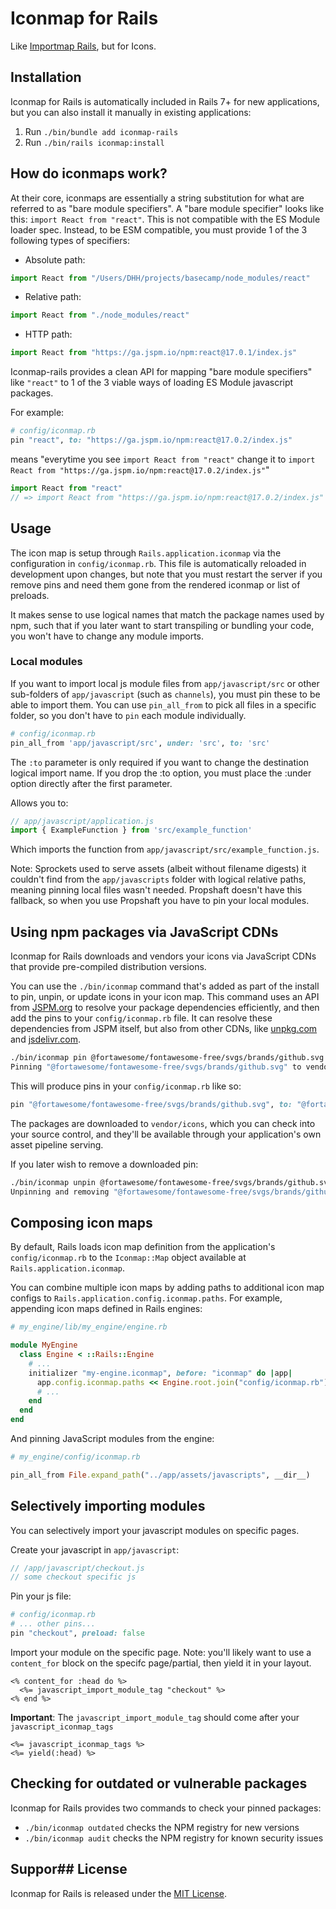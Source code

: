 # Iconmap for Rails

Like [Importmap Rails](https://github.com/rails/importmap-rails), but for Icons.

## Installation

Iconmap for Rails is automatically included in Rails 7+ for new applications, but you can also install it manually in existing applications:

1. Run `./bin/bundle add iconmap-rails`
2. Run `./bin/rails iconmap:install`

## How do iconmaps work?

At their core, iconmaps are essentially a string substitution for what are referred to as "bare module specifiers". A "bare module specifier" looks like this: `import React from "react"`. This is not compatible with the ES Module loader spec. Instead, to be ESM compatible, you must provide 1 of the 3 following types of specifiers:

- Absolute path:
```js
import React from "/Users/DHH/projects/basecamp/node_modules/react"
```

- Relative path:
```js
import React from "./node_modules/react"
```

- HTTP path:
```js
import React from "https://ga.jspm.io/npm:react@17.0.1/index.js"
```

Iconmap-rails provides a clean API for mapping "bare module specifiers" like `"react"`
to 1 of the 3 viable ways of loading ES Module javascript packages.

For example:

```rb
# config/iconmap.rb
pin "react", to: "https://ga.jspm.io/npm:react@17.0.2/index.js"
```

means "everytime you see `import React from "react"`
change it to `import React from "https://ga.jspm.io/npm:react@17.0.2/index.js"`"

```js
import React from "react"
// => import React from "https://ga.jspm.io/npm:react@17.0.2/index.js"
```

## Usage

The icon map is setup through `Rails.application.iconmap` via the configuration in `config/iconmap.rb`. This file is automatically reloaded in development upon changes, but note that you must restart the server if you remove pins and need them gone from the rendered iconmap or list of preloads.

It makes sense to use logical names that match the package names used by npm, such that if you later want to start transpiling or bundling your code, you won't have to change any module imports.

### Local modules

If you want to import local js module files from `app/javascript/src` or other sub-folders of `app/javascript` (such as `channels`), you must pin these to be able to import them. You can use `pin_all_from` to pick all files in a specific folder, so you don't have to `pin` each module individually.

```rb
# config/iconmap.rb
pin_all_from 'app/javascript/src', under: 'src', to: 'src'
```

The `:to` parameter is only required if you want to change the destination logical import name. If you drop the :to option, you must place the :under option directly after the first parameter.

Allows you to:

```js
// app/javascript/application.js
import { ExampleFunction } from 'src/example_function'
```
Which imports the function from `app/javascript/src/example_function.js`.

Note: Sprockets used to serve assets (albeit without filename digests) it couldn't find from the `app/javascripts` folder with logical relative paths, meaning pinning local files wasn't needed. Propshaft doesn't have this fallback, so when you use Propshaft you have to pin your local modules.

## Using npm packages via JavaScript CDNs

Iconmap for Rails downloads and vendors your icons via JavaScript CDNs that provide pre-compiled distribution versions.

You can use the `./bin/iconmap` command that's added as part of the install to pin, unpin, or update icons in your icon map. This command uses an API from [JSPM.org](https://jspm.org) to resolve your package dependencies efficiently, and then add the pins to your `config/iconmap.rb` file. It can resolve these dependencies from JSPM itself, but also from other CDNs, like [unpkg.com](https://unpkg.com) and [jsdelivr.com](https://www.jsdelivr.com).

```bash
./bin/iconmap pin @fortawesome/fontawesome-free/svgs/brands/github.svg --from=jsdelivr
Pinning "@fortawesome/fontawesome-free/svgs/brands/github.svg" to vendor/icons/@fortawesome/fontawesome-free/svgs/brands/github.svg via download from https://cdn.jsdelivr.net/npm/@fortawesome/fontawesome-free@6.7.2/svgs/brands/github.svg
```

This will produce pins in your `config/iconmap.rb` like so:

```ruby
pin "@fortawesome/fontawesome-free/svgs/brands/github.svg", to: "@fortawesome--fontawesome-free--svgs--brands--github.svg" # @6.7.2
```

The packages are downloaded to `vendor/icons`, which you can check into your source control, and they'll be available through your application's own asset pipeline serving.

If you later wish to remove a downloaded pin:

```bash
./bin/iconmap unpin @fortawesome/fontawesome-free/svgs/brands/github.svg
Unpinning and removing "@fortawesome/fontawesome-free/svgs/brands/github.svg"
```


## Composing icon maps

By default, Rails loads icon map definition from the application's `config/iconmap.rb` to the `Iconmap::Map` object available at `Rails.application.iconmap`.

You can combine multiple icon maps by adding paths to additional icon map configs to `Rails.application.config.iconmap.paths`. For example, appending icon maps defined in Rails engines:

```ruby
# my_engine/lib/my_engine/engine.rb

module MyEngine
  class Engine < ::Rails::Engine
    # ...
    initializer "my-engine.iconmap", before: "iconmap" do |app|
      app.config.iconmap.paths << Engine.root.join("config/iconmap.rb")
      # ...
    end
  end
end
```

And pinning JavaScript modules from the engine:

```ruby
# my_engine/config/iconmap.rb

pin_all_from File.expand_path("../app/assets/javascripts", __dir__)
```


## Selectively importing modules

You can selectively import your javascript modules on specific pages.

Create your javascript in `app/javascript`:

```js
// /app/javascript/checkout.js
// some checkout specific js
```

Pin your js file:

```rb
# config/iconmap.rb
# ... other pins...
pin "checkout", preload: false
```

Import your module on the specific page. Note: you'll likely want to use a `content_for` block on the specifc page/partial, then yield it in your layout.

```erb
<% content_for :head do %>
  <%= javascript_import_module_tag "checkout" %>
<% end %>
```

**Important**: The `javascript_import_module_tag` should come after your `javascript_iconmap_tags`

```erb
<%= javascript_iconmap_tags %>
<%= yield(:head) %>
```


## Checking for outdated or vulnerable packages

Iconmap for Rails provides two commands to check your pinned packages:
- `./bin/iconmap outdated` checks the NPM registry for new versions
- `./bin/iconmap audit` checks the NPM registry for known security issues

## Suppor## License

Iconmap for Rails is released under the [MIT License](https://opensource.org/licenses/MIT).
